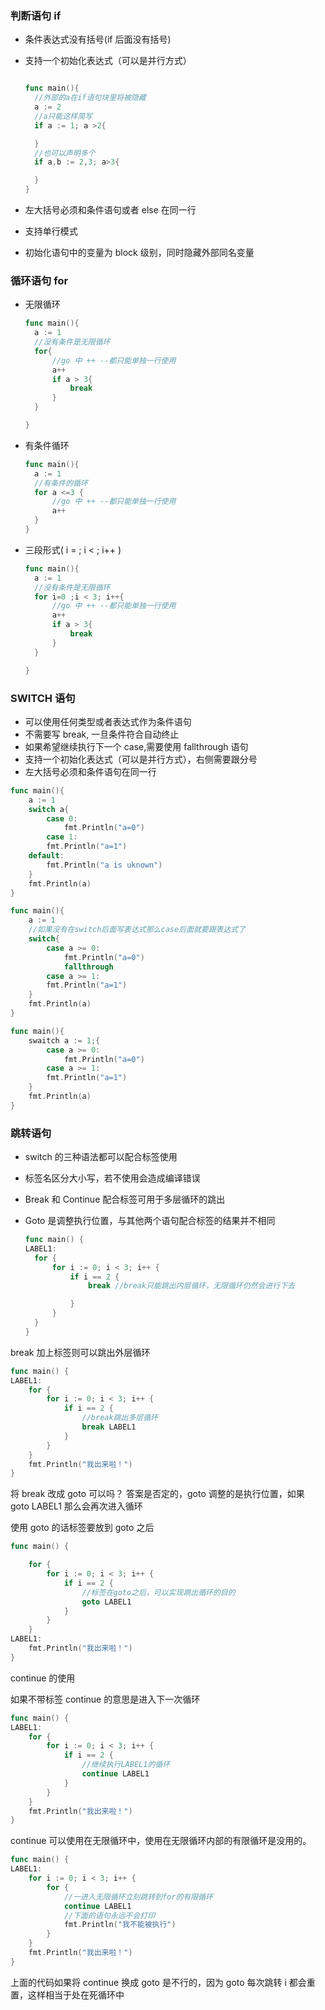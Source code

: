 ### 判断语句 if

- 条件表达式没有括号(if 后面没有括号)

- 支持一个初始化表达式（可以是并行方式）

  ```go

  func main(){
    //外部的a在if语句块里将被隐藏
    a := 2
    //a只能这样简写
    if a := 1; a >2{

  	}
    //也可以声明多个
    if a,b := 2,3; a>3{

    }
  }


  ```

- 左大括号必须和条件语句或者 else 在同一行

- 支持单行模式

- 初始化语句中的变量为 block 级别，同时隐藏外部同名变量

### 循环语句 for

- 无限循环

  ```go
  func main(){
  	a := 1
  	//没有条件是无限循环
  	for{
  		//go 中 ++ --都只能单独一行使用
  		a++
  		if a > 3{
  			break
  		}
  	}

  }
  ```

- 有条件循环

  ```go
  func main(){
  	a := 1
  	//有条件的循环
  	for a <=3 {
  		//go 中 ++ --都只能单独一行使用
  		a++
  	}
  }
  ```

- 三段形式( i = ; i < ; i++ )

  ```go
  func main(){
  	a := 1
  	//没有条件是无限循环
  	for i=0 ;i < 3; i++{
  		//go 中 ++ --都只能单独一行使用
  		a++
  		if a > 3{
  			break
  		}
  	}

  }
  ```

### SWITCH 语句

- 可以使用任何类型或者表达式作为条件语句
- 不需要写 break, 一旦条件符合自动终止
- 如果希望继续执行下一个 case,需要使用 fallthrough 语句
- 支持一个初始化表达式（可以是并行方式），右侧需要跟分号
- 左大括号必须和条件语句在同一行

```go
func main(){
	a := 1
	switch a{
		case 0:
			fmt.Println("a=0")
		case 1:
    	fmt.Println("a=1")
    default:
    	fmt.Println("a is uknown")
	}
	fmt.Println(a)
}
```

```go
func main(){
	a := 1
  	//如果没有在switch后面写表达式那么case后面就要跟表达式了
	switch{
		case a >= 0:
			fmt.Println("a=0")
			fallthrough
		case a >= 1:
    	fmt.Println("a=1")
	}
	fmt.Println(a)
}
```

```go
func main(){
	swaitch a := 1;{
		case a >= 0:
			fmt.Println("a=0")
		case a >= 1:
    	fmt.Println("a=1")
	}
	fmt.Println(a)
}
```

### 跳转语句

- switch 的三种语法都可以配合标签使用

- 标签名区分大小写，若不使用会造成编译错误

- Break 和 Continue 配合标签可用于多层循环的跳出

- Goto 是调整执行位置，与其他两个语句配合标签的结果并不相同

  ```go
  func main() {
  LABEL1:
  	for {
  		for i := 0; i < 3; i++ {
  			if i == 2 {
  				break //break只能跳出内层循环，无限循环仍然会进行下去

  			}
  		}
  	}
  }
  ```

break 加上标签则可以跳出外层循环

```go
func main() {
LABEL1:
	for {
		for i := 0; i < 3; i++ {
			if i == 2 {
				//break跳出多层循环
				break LABEL1
			}
		}
	}
	fmt.Println("我出来啦！")
}
```

将 break 改成 goto 可以吗？ 答案是否定的，goto 调整的是执行位置，如果 goto LABEL1 那么会再次进入循环

使用 goto 的话标签要放到 goto 之后

```go
func main() {

	for {
		for i := 0; i < 3; i++ {
			if i == 2 {
				//标签在goto之后，可以实现跳出循环的目的
				goto LABEL1
			}
		}
	}
LABEL1:
	fmt.Println("我出来啦！")
}
```

continue 的使用

如果不带标签 continue 的意思是进入下一次循环

```go
func main() {
LABEL1:
	for {
		for i := 0; i < 3; i++ {
			if i == 2 {
				//继续执行LABEL1的循环
				continue LABEL1
			}
		}
	}
	fmt.Println("我出来啦！")
}
```

continue 可以使用在无限循环中，使用在无限循环内部的有限循环是没用的。

```go
func main() {
LABEL1:
	for i := 0; i < 3; i++ {
		for {
			//一进入无限循环立刻跳转到for的有限循环
			continue LABEL1
			//下面的语句永远不会打印
			fmt.Println("我不能被执行")
		}
	}
	fmt.Println("我出来啦！")
}
```

上面的代码如果将 continue 换成 goto 是不行的，因为 goto 每次跳转 i 都会重置，这样相当于处在死循环中
